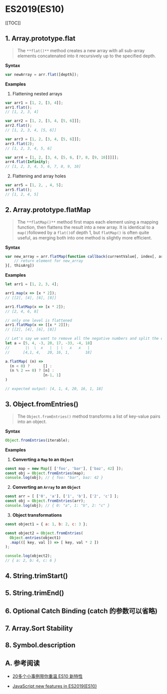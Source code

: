 # ES2019(ES10)

[[TOC]]

## 1. Array.prototype.flat

> The `**flat()**` method creates a new array with all sub-array elements concatenated into it recursively up to the specified depth.

**Syntax**

```js
var newArray = arr.flat([depth]);
```

**Examples**

1. Flattening nested arrays

```js
var arr1 = [1, 2, [3, 4]];
arr1.flat(); 
// [1, 2, 3, 4]

var arr2 = [1, 2, [3, 4, [5, 6]]];
arr2.flat();
// [1, 2, 3, 4, [5, 6]]

var arr3 = [1, 2, [3, 4, [5, 6]]];
arr3.flat(2);
// [1, 2, 3, 4, 5, 6]

var arr4 = [1, 2, [3, 4, [5, 6, [7, 8, [9, 10]]]]];
arr4.flat(Infinity);
// [1, 2, 3, 4, 5, 6, 7, 8, 9, 10]
```

2. Flattening and array holes

```js
var arr5 = [1, 2, , 4, 5];
arr5.flat();
// [1, 2, 4, 5]
```

## 2. Array.prototype.flatMap

> The `**flatMap()**` method first maps each element using a mapping function, then flattens the result into a new array. It is identical to a `map()`followed by a `flat()`of depth 1, but `flatMap()` is often quite useful, as merging both into one method is slightly more efficient.

**Syntax**

```js
var new_array = arr.flatMap(function callback(currentValue[, index[, array]]) {
    // return element for new_array
}[, thisArg])
```

**Examples**

```js
let arr1 = [1, 2, 3, 4];

arr1.map(x => [x * 2]); 
// [[2], [4], [6], [8]]

arr1.flatMap(x => [x * 2]);
// [2, 4, 6, 8]

// only one level is flattened
arr1.flatMap(x => [[x * 2]]);
// [[2], [4], [6], [8]]
```

```js
// Let's say we want to remove all the negative numbers and split the odd numbers into an even number and a 1
let a = [5, 4, -3, 20, 17, -33, -4, 18]
//       |\  \  x   |  | \   x   x   |
//      [4,1, 4,   20, 16, 1,       18]

a.flatMap( (n) =>
  (n < 0) ?      [] :
  (n % 2 == 0) ? [n] :
                 [n-1, 1]
)

// expected output: [4, 1, 4, 20, 16, 1, 18]
```

## 3. Object.fromEntries()

> The `Object.fromEntries()` method transforms a list of key-value pairs into an object.

**Syntax**

```js
Object.fromEntries(iterable);
```

**Examples**

1. **Converting a `Map` to an `Object`**

```js
const map = new Map([ ['foo', 'bar'], ['baz', 42] ]);
const obj = Object.fromEntries(map);
console.log(obj); // { foo: "bar", baz: 42 }
```

2. **Converting an `Array` to an `Object`**

```js
const arr = [ ['0', 'a'], ['1', 'b'], ['2', 'c'] ];
const obj = Object.fromEntries(arr);
console.log(obj); // { 0: "a", 1: "b", 2: "c" }
```

3. **Object transformations**

```js
const object1 = { a: 1, b: 2, c: 3 };

const object2 = Object.fromEntries(
  Object.entries(object1)
  .map(([ key, val ]) => [ key, val * 2 ])
);

console.log(object2);
// { a: 2, b: 4, c: 6 }
```

## 4. String.trimStart()

## 5. String.trimEnd()

## 6. Optional Catch Binding (catch 的参数可以省略)

## 7. **Array.Sort Stability**

## 8. Symbol.description

## A. 参考阅读

- [20多个小事例带你重温 ES10 新特性](https://juejin.im/post/5d8ff489f265da5ba46f3f9e#heading-11)

- [JavaScript new features in ES2019(ES10)](https://medium.com/javascript-in-plain-english/javascript-es2019-es10-in-a-nutshell-cae6f7524519)

